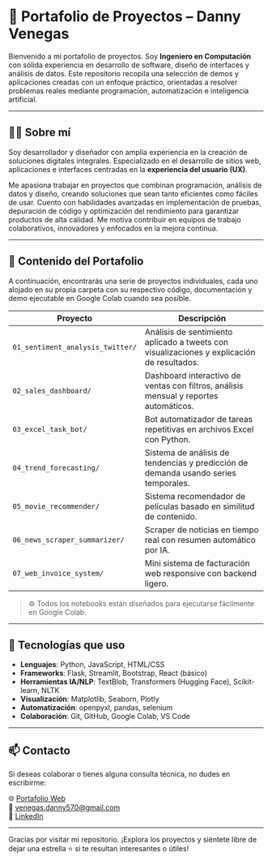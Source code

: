 # 💼 Portafolio de Proyectos – Danny Venegas

Bienvenido a mi portafolio de proyectos. Soy **Ingeniero en Computación** con sólida experiencia en desarrollo de software, diseño de interfaces y análisis de datos. Este repositorio recopila una selección de demos y aplicaciones creadas con un enfoque práctico, orientadas a resolver problemas reales mediante programación, automatización e inteligencia artificial.

---

## 👨‍💻 Sobre mí

Soy desarrollador y diseñador con amplia experiencia en la creación de soluciones digitales integrales. Especializado en el desarrollo de sitios web, aplicaciones e interfaces centradas en la **experiencia del usuario (UX)**.

Me apasiona trabajar en proyectos que combinan programación, análisis de datos y diseño, creando soluciones que sean tanto eficientes como fáciles de usar. Cuento con habilidades avanzadas en implementación de pruebas, depuración de código y optimización del rendimiento para garantizar productos de alta calidad. Me motiva contribuir en equipos de trabajo colaborativos, innovadores y enfocados en la mejora continua.

---

## 📂 Contenido del Portafolio

A continuación, encontrarás una serie de proyectos individuales, cada uno alojado en su propia carpeta con su respectivo código, documentación y demo ejecutable en Google Colab cuando sea posible.

| Proyecto | Descripción |
|----------|-------------|
| `01_sentiment_analysis_twitter/` | Análisis de sentimiento aplicado a tweets con visualizaciones y explicación de resultados. |
| `02_sales_dashboard/` | Dashboard interactivo de ventas con filtros, análisis mensual y reportes automáticos. |
| `03_excel_task_bot/` | Bot automatizador de tareas repetitivas en archivos Excel con Python. |
| `04_trend_forecasting/` | Sistema de análisis de tendencias y predicción de demanda usando series temporales. |
| `05_movie_recommender/` | Sistema recomendador de películas basado en similitud de contenido. |
| `06_news_scraper_summarizer/` | Scraper de noticias en tiempo real con resumen automático por IA. |
| `07_web_invoice_system/` | Mini sistema de facturación web responsive con backend ligero. |

> ⚙️ Todos los notebooks están diseñados para ejecutarse fácilmente en Google Colab.

---

## 🚀 Tecnologías que uso

- **Lenguajes**: Python, JavaScript, HTML/CSS
- **Frameworks**: Flask, Streamlit, Bootstrap, React (básico)
- **Herramientas IA/NLP**: TextBlob, Transformers (Hugging Face), Scikit-learn, NLTK
- **Visualización**: Matplotlib, Seaborn, Plotly
- **Automatización**: openpyxl, pandas, selenium
- **Colaboración**: Git, GitHub, Google Colab, VS Code

---

## 📫 Contacto

Si deseas colaborar o tienes alguna consulta técnica, no dudes en escribirme:

🌐 [Portafolio Web](#)  
📧 venegas.danny570@gmail.com  
💼 [LinkedIn](https://www.linkedin.com/in/danny-venegas-275726231)

---

Gracias por visitar mi repositorio. ¡Explora los proyectos y siéntete libre de dejar una estrella ⭐ si te resultan interesantes o útiles!
